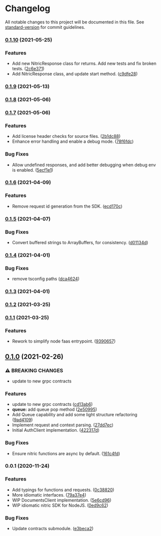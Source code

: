 # Changelog

All notable changes to this project will be documented in this file. See [standard-version](https://github.com/conventional-changelog/standard-version) for commit guidelines.

### [0.1.10](https://github.com/nitrictech/node-sdk/compare/v0.1.9...v0.1.10) (2021-05-25)


### Features

* Add new NitricResponse class for returns. Add new tests and fix broken tests. ([2c6e371](https://github.com/nitrictech/node-sdk/commit/2c6e3719b88b44632afbd7b733edf62a868ed178))
* Add NitricResponse class, and update start method. ([c9dfe28](https://github.com/nitrictech/node-sdk/commit/c9dfe2872b842c5731f23e1355d3718c70686de2))

### [0.1.9](https://github.com/nitrictech/node-sdk/compare/v0.1.8...v0.1.9) (2021-05-13)

### [0.1.8](https://github.com/nitrictech/node-sdk/compare/v0.1.7...v0.1.8) (2021-05-06)

### [0.1.7](https://github.com/nitrictech/node-sdk/compare/v0.1.6...v0.1.7) (2021-05-06)


### Features

* Add license header checks for source files. ([2b1dc88](https://github.com/nitrictech/node-sdk/commit/2b1dc88646f653dbcb0245197aad034df9247954))
* Enhance error handling and enable a debug mode. ([78f6fdc](https://github.com/nitrictech/node-sdk/commit/78f6fdc87876ce06afbf4752c7de9e6eb5ca2130))


### Bug Fixes

* Allow undefined responses, and add better debugging when debug env is enabled.  ([5ecf1e1](https://github.com/nitrictech/node-sdk/commit/5ecf1e17829bfde80acda3134f76c74e49334b38))

### [0.1.6](https://github.com/nitrictech/node-sdk/compare/v0.1.5...v0.1.6) (2021-04-09)


### Features

* Remove request id generation from the SDK. ([ecd170c](https://github.com/nitrictech/node-sdk/commit/ecd170c9f4b0cdd7a0ef2e9fd9680b2f8683a4d0))

### [0.1.5](https://github.com/nitrictech/node-sdk/compare/v0.1.4...v0.1.5) (2021-04-07)


### Bug Fixes

* Convert buffered strings to ArrayBuffers, for consistency. ([d01134d](https://github.com/nitrictech/node-sdk/commit/d01134d58cf638b0f817a331a679a71af1e568ef))

### [0.1.4](https://github.com/nitrictech/node-sdk/compare/v0.1.3...v0.1.4) (2021-04-01)


### Bug Fixes

* remove tsconfig paths ([dca4624](https://github.com/nitrictech/node-sdk/commit/dca462484acd378259bec111b84a9bfec5ae564c))

### [0.1.3](https://github.com/nitrictech/node-sdk/compare/v0.1.2...v0.1.3) (2021-04-01)

### [0.1.2](https://github.com/nitrictech/node-sdk/compare/v0.1.1...v0.1.2) (2021-03-25)

### [0.1.1](https://github.com/nitrictech/node-sdk/compare/v0.1.0...v0.1.1) (2021-03-25)


### Features

* Rework to simplify node faas entrypoint. ([9390657](https://github.com/nitrictech/node-sdk/commit/9390657cd6aa078ee3d7e356beb2b97d7b7422d2))

## [0.1.0](https://github.com/nitrictech/node-sdk/compare/v0.0.1...v0.1.0) (2021-02-26)


### ⚠ BREAKING CHANGES

* update to new grpc contracts

### Features

* update to new grpc contracts ([cd13ab6](https://github.com/nitrictech/node-sdk/commit/cd13ab682ba8508ddfbda4cf18da9f43effa5096))
* **queue:** add queue pop method ([2e50995](https://github.com/nitrictech/node-sdk/commit/2e509956ea366abe9d350ac3bbd2bc1a358d54f4))
* Add Queue capability and add some light structure refactoring ([9ad4109](https://github.com/nitrictech/node-sdk/commit/9ad41097b40ba492f4a5137e56817dec74c88def))
* Implement request and context parsing. ([27dd7ec](https://github.com/nitrictech/node-sdk/commit/27dd7ec522756ec4953e444fedb978a0f6213c1f))
* Initial AuthClient implementation. ([422317d](https://github.com/nitrictech/node-sdk/commit/422317d78558bf2470524a64ad286a1cb4c5ef3b))


### Bug Fixes

* Ensure nitric functions are async by default. ([161c4fd](https://github.com/nitrictech/node-sdk/commit/161c4fd5ec74dee419887b4cbae703d0bfb462e0))

### 0.0.1 (2020-11-24)


### Features

* Add typings for functions and requests. ([0c38820](https://github.com/nitric-dev/node-sdk/commit/0c38820cedd6f3047a235a072c21ecc43a995a70))
* More idiomatic interfaces. ([79a37e4](https://github.com/nitric-dev/node-sdk/commit/79a37e45732ff58666619866ffedb30c84b0efee))
* WIP DocumentsClient implementation. ([5e6cd96](https://github.com/nitric-dev/node-sdk/commit/5e6cd96431f22bc785bd4d61a4540c50a8f673e7))
* WIP idiomatic nitric SDK for NodeJS.  ([0ed9c62](https://github.com/nitric-dev/node-sdk/commit/0ed9c62b8b8be5883017722ad246d077e4bde35f))


### Bug Fixes

* Update contracts submodule. ([e3beca2](https://github.com/nitric-dev/node-sdk/commit/e3beca24d8d069d96466b80c5f37166f10d01bf9))
